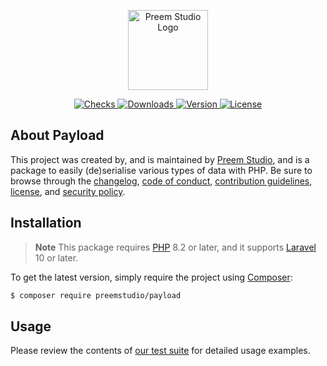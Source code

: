 <p align="center">
    <a href="https://preem.studio" target="_blank">
        <img src="https://raw.githubusercontent.com/PreemStudio/assets/main/logo-text.svg" width="128" alt="Preem Studio Logo" />
    </a>
</p>

<p align="center">
    <a href="https://github.com/PreemStudio/payload/actions">
        <img src="https://badge.sh/github/check-runs/PreemStudio/payload" alt="Checks" />
    </a>
    <a href="https://packagist.org/packages/preemstudio/payload">
        <img src="https://badge.sh/packagist/downloads/PreemStudio/payload" alt="Downloads" />
    </a>
    <a href="https://packagist.org/packages/preemstudio/payload">
        <img src="https://badge.sh/packagist/version/PreemStudio/payload" alt="Version" />
    </a>
    <a href="https://packagist.org/packages/preemstudio/payload">
        <img src="https://badge.sh/packagist/license/PreemStudio/payload" alt="License" />
    </a>
</p>

## About Payload

This project was created by, and is maintained by [Preem Studio](https://github.com/PreemStudio), and is a package to easily (de)serialise various types of data with PHP. Be sure to browse through the [changelog](CHANGELOG.md), [code of conduct](.github/CODE_OF_CONDUCT.md), [contribution guidelines](.github/CONTRIBUTING.md), [license](LICENSE), and [security policy](.github/SECURITY.md).

## Installation

> **Note**
> This package requires [PHP](https://www.php.net/) 8.2 or later, and it supports [Laravel](https://laravel.com/) 10 or later.

To get the latest version, simply require the project using [Composer](https://getcomposer.org/):

```bash
$ composer require preemstudio/payload
```

## Usage

Please review the contents of [our test suite](/tests) for detailed usage examples.
